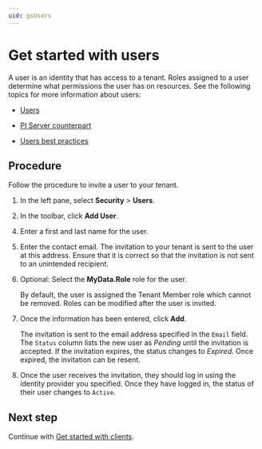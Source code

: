 ```yaml
---
uid: gsUsers
---
```


# Get started with users

A user is an identity that has access to a tenant. Roles assigned to a user determine what permissions the user has on resources. See the following topics for more information about users:

- [Users](xref:ccUsers)

- [PI Server counterpart](xref:ccUsers#users-pi-server)

- [Users best practices](xref:ccUsers#users-bp)

## Procedure

Follow the procedure to invite a user to your tenant.

1. In the left pane, select **Security** > **Users**.

2. In the toolbar, click **Add User**.

<!--VTT, 12/14/21: There is only one identity provider now - AVEVA Connect. Per N. Parakh, delete all references to identity providers.  This step is no longer valid in UI. "3. If multiple identity providers are enabled in your tenant, you are prompted to select an identity provider. Choose the appropriate identity provider for the user you are adding. After you select an option, you can later switch to a different option."-->

4. Enter a first and last name for the user.  

5. Enter the contact email. The invitation to your tenant is sent to the user at this address. Ensure that it is correct so that the invitation is not sent to an unintended recipient.

6. Optional: Select the **MyData.Role** role for the user.

    By default, the user is assigned the Tenant Member role which cannot be removed. Roles can be modified after the user is invited.

7. Once the information has been entered, click **Add**. 

    The invitation is sent to the email address specified in the `Email` field. The `Status` column lists the new user as *Pending* until the invitation is accepted. If the invitation expires, the status changes to *Expired*. Once expired, the invitation can be resent.

1. Once the user receives the invitation, they should log in using the identity provider you specified. Once they have logged in, the status of their user changes to `Active`.

## Next step

Continue with [Get started with clients](xref:gsClients).
